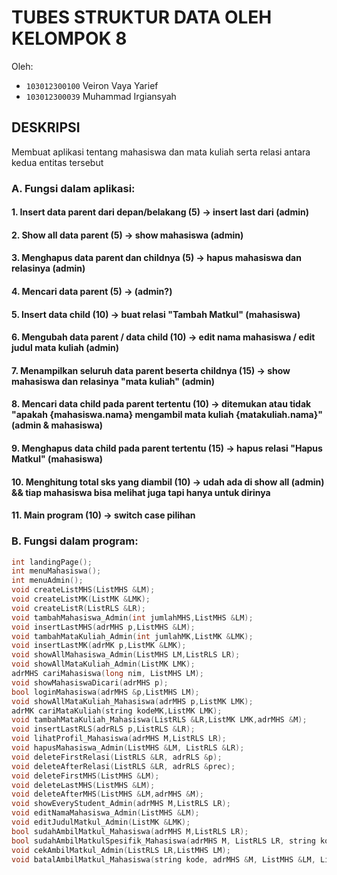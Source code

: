 # TUBES STRUKTUR DATA OLEH KELOMPOK 8

Oleh: 
- `103012300100` Veiron Vaya Yarief
- `103012300039` Muhammad Irgiansyah

## DESKRIPSI

Membuat aplikasi tentang mahasiswa dan mata kuliah serta relasi antara kedua entitas tersebut

### A. Fungsi dalam aplikasi:  

#### 1. Insert data parent dari depan/belakang (5) -> insert last dari (admin) 
#### 2. Show all data parent (5) -> show mahasiswa (admin) 
#### 3. Menghapus data parent dan childnya (5) -> hapus mahasiswa dan relasinya (admin) 
#### 4. Mencari data parent (5) -> (admin?) 
#### 5. Insert data child (10) -> buat relasi "Tambah Matkul" (mahasiswa) 
#### 6. Mengubah data parent / data child (10) -> edit nama mahasiswa / edit judul mata kuliah (admin) 
#### 7. Menampilkan seluruh data parent beserta childnya (15) -> show mahasiswa dan relasinya "mata kuliah" (admin) 
#### 8. Mencari data child pada parent tertentu (10) -> ditemukan atau tidak "apakah {mahasiswa.nama} mengambil mata kuliah {matakuliah.nama}" (admin & mahasiswa) 
#### 9. Menghapus data child pada parent tertentu (15) -> hapus relasi "Hapus Matkul" (mahasiswa) 
#### 10. Menghitung total sks yang diambil (10) -> udah ada di show all (admin) && tiap mahasiswa bisa melihat juga tapi hanya untuk dirinya 
#### 11. Main program (10) -> switch case pilihan

### B. Fungsi dalam program:


```c++
int landingPage();
int menuMahasiswa();
int menuAdmin();
void createListMHS(ListMHS &LM);
void createListMK(ListMK &LMK);
void createListR(ListRLS &LR);
void tambahMahasiswa_Admin(int jumlahMHS,ListMHS &LM);
void insertLastMHS(adrMHS p,ListMHS &LM);
void tambahMataKuliah_Admin(int jumlahMK,ListMK &LMK);
void insertLastMK(adrMK p,ListMK &LMK);
void showAllMahasiswa_Admin(ListMHS LM,ListRLS LR);
void showAllMataKuliah_Admin(ListMK LMK);
adrMHS cariMahasiswa(long nim, ListMHS LM);
void showMahasiswaDicari(adrMHS p);
bool loginMahasiswa(adrMHS &p,ListMHS LM);
void showAllMataKuliah_Mahasiswa(adrMHS p,ListMK LMK);
adrMK cariMataKuliah(string kodeMK,ListMK LMK);
void tambahMataKuliah_Mahasiswa(ListRLS &LR,ListMK LMK,adrMHS &M);
void insertLastRLS(adrRLS p,ListRLS &LR);
void lihatProfil_Mahasiswa(adrMHS M,ListRLS LR);
void hapusMahasiswa_Admin(ListMHS &LM, ListRLS &LR);
void deleteFirstRelasi(ListRLS &LR, adrRLS &p);
void deleteAfterRelasi(ListRLS &LR, adrRLS &prec);
void deleteFirstMHS(ListMHS &LM);
void deleteLastMHS(ListMHS &LM);
void deleteAfterMHS(ListMHS &LM,adrMHS &M);
void showEveryStudent_Admin(adrMHS M,ListRLS LR);
void editNamaMahasiswa_Admin(ListMHS &LM);
void editJudulMatkul_Admin(ListMK &LMK);
bool sudahAmbilMatkul_Mahasiswa(adrMHS M,ListRLS LR);
bool sudahAmbilMatkulSpesifik_Mahasiswa(adrMHS M, ListRLS LR, string kodeMK);
void cekAmbilMatkul_Admin(ListRLS LR,ListMHS LM);
void batalAmbilMatkul_Mahasiswa(string kode, adrMHS &M, ListMHS &LM, ListRLS &LR);
```
